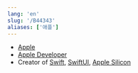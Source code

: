```yaml
---
lang: 'en'
slug: '/B44343'
aliases: ['애플']
---
```


- [Apple](https://apple.com)
- [Apple Developer](https://developer.apple.com)
- Creator of [Swift](./../.././docs/pages/Swift.md), [SwiftUI](./../.././docs/pages/SwiftUI.md), [Apple Silicon](./../.././docs/pages/Apple%20Silicon.md)

<head>
  <html lang="en-US"/>
</head>
